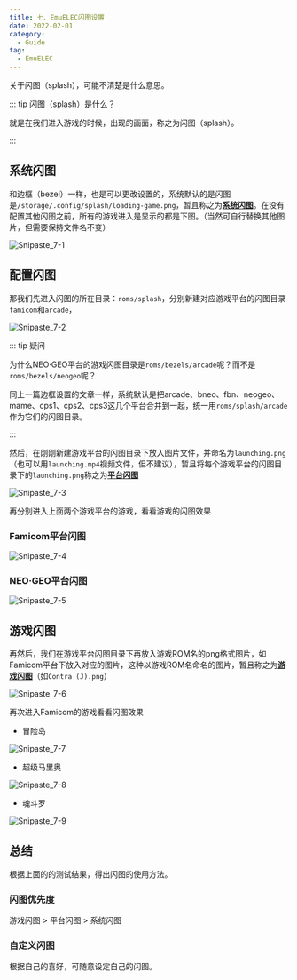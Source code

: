 ```yaml
---
title: 七、EmuELEC闪图设置
date: 2022-02-01
category: 
  - Guide
tag:
  - EmuELEC
---
```


关于闪图（splash），可能不清楚是什么意思。

::: tip 闪图（splash）是什么？

就是在我们进入游戏的时候，出现的画面，称之为闪图（splash）。

:::

## 系统闪图

和边框（bezel）一样，也是可以更改设置的，系统默认的是闪图是`/storage/.config/splash/loading-game.png`，暂且称之为<u>**系统闪图**</u>。在没有配置其他闪图之前，所有的游戏进入是显示的都是下图。（当然可自行替换其他图片，但需要保持文件名不变）

![Snipaste_7-1](./assets/Snipaste_7-1.png)

## 配置闪图

那我们先进入闪图的所在目录：`roms/splash`，分别新建对应游戏平台的闪图目录`famicom`和`arcade`，

![Snipaste_7-2](./assets/Snipaste_7-2.png)

::: tip 疑问

为什么NEO·GEO平台的游戏闪图目录是`roms/bezels/arcade`呢？而不是`roms/bezels/neogeo`呢？

同上一篇边框设置的文章一样，系统默认是把arcade、bneo、fbn、neogeo、mame、cps1、cps2、cps3这几个平台合并到一起，统一用`roms/splash/arcade`作为它们的闪图目录。

:::

然后，在刚刚新建游戏平台的闪图目录下放入图片文件，并命名为`launching.png`（也可以用`launching.mp4`视频文件，但不建议），暂且将每个游戏平台的闪图目录下的`launching.png`称之为<u>**平台闪图**</u>

![Snipaste_7-3](./assets/Snipaste_7-3.png)

再分别进入上面两个游戏平台的游戏，看看游戏的闪图效果

### Famicom平台闪图

![Snipaste_7-4](./assets/Snipaste_7-4.png)

### NEO·GEO平台闪图

![Snipaste_7-5](./assets/Snipaste_7-5.png)

## 游戏闪图

再然后，我们在游戏平台闪图目录下再放入游戏ROM名的png格式图片，如Famicom平台下放入对应的图片，这种以游戏ROM名命名的图片，暂且称之为<u>**游戏闪图**</u>（如`Contra (J).png`）

![Snipaste_7-6](./assets/Snipaste_7-6.png)

再次进入Famicom的游戏看看闪图效果

- 冒险岛

![Snipaste_7-7](./assets/Snipaste_7-7.png)

- 超级马里奥

![Snipaste_7-8](./assets/Snipaste_7-8.png)

- 魂斗罗

![Snipaste_7-9](./assets/Snipaste_7-9.png)

## 总结

根据上面的的测试结果，得出闪图的使用方法。

### 闪图优先度

游戏闪图 > 平台闪图 > 系统闪图

### 自定义闪图

根据自己的喜好，可随意设定自己的闪图。
